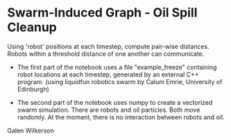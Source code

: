 # Swarm-Induced Graph - Oil Spill Cleanup

Using 'robot' positions at each timestep, compute pair-wise distances.
Robots within a threshold distance of one another can communicate.

* The first part of the notebook uses a file "example_freeze" containing robot locations at each timestep, generated by an external C++ program. (using liquidfun robotics swarm by Calum Emrie, University of Edinburgh)


* The second part of the notebook uses numpy to create a vectorized swarm simulation.  There are robots and oil particles.  Both move randomly.  At the moment, there is no interaction between robots and oil.  

Galen Wilkerson
